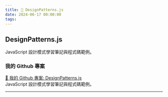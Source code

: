 ```yaml
---
title: 🔗 DesignPatterns.js
date: 2024-06-17 00:00:00
tags:
---
```


## DesignPatterns.js

JavaScript 設計模式學習筆記與程式碼範例。

<!-- more -->

### 我的 Github 專案

[🔗 我的 Github 專案: DesignPatterns.js](https://github.com/chiisen/DesignPatterns.js)  
JavaScript 設計模式學習筆記與程式碼範例。

---

